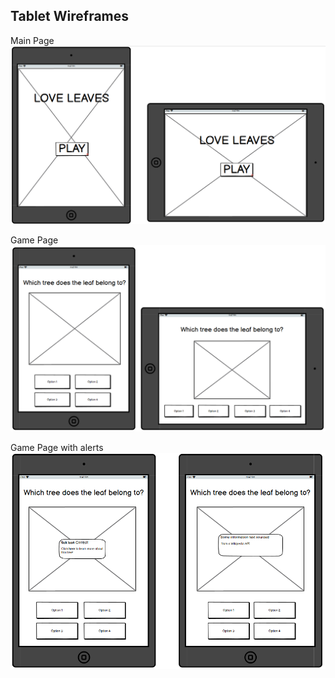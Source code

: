 ## Tablet Wireframes
Main Page
![Main Page](/documentation/images/wireframe-imgs/tablet-main.jpg)

Game Page
![Game Page](/documentation/images/wireframe-imgs/tablet-play.png)

Game Page with alerts
![Game Page with alerts](/documentation/images/wireframe-imgs/tablet-alert.png)